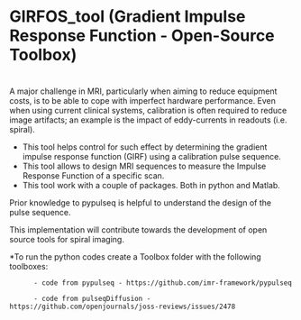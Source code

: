 # GIRFOS_tool  (Gradient Impulse Response Function - Open-Source Toolbox)
# 

A major challenge in MRI, particularly when aiming to reduce equipment costs, is to be able to cope with imperfect hardware performance. Even when using current clinical systems, calibration is often required to reduce image artifacts; an example is the impact of eddy-currents in readouts (i.e. spiral). 

- This tool helps control for such effect by determining the gradient impulse response function (GIRF) using a calibration pulse sequence.
- This tool allows to design MRI sequences to measure the Impulse Response Function of a specific scan.
- This tool work with a couple of packages. Both in python and Matlab.

Prior knowledge to pypulseq is helpful to understand the design of the pulse sequence.

This implementation will contribute towards the development of open source tools for spiral imaging.

*To run the python codes create a Toolbox folder with the following toolboxes:

          - code from pypulseq - https://github.com/imr-framework/pypulseq
          
          - code from pulseqDiffusion - https://github.com/openjournals/joss-reviews/issues/2478
